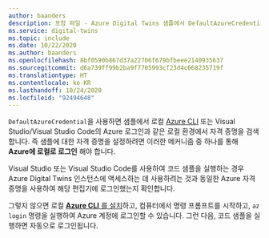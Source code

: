 ```yaml
---
author: baanders
description: 포함 파일 - Azure Digital Twins 샘플에서 DefaultAzureCredential에 대한 로컬 인증 설정(소개 없음)
ms.service: digital-twins
ms.topic: include
ms.date: 10/22/2020
ms.author: baanders
ms.openlocfilehash: 8bf0590b867d37a22706f679bfbeee2140935637
ms.sourcegitcommit: d6a739ff99b2ba9f7705993cf23d4c668235719f
ms.translationtype: HT
ms.contentlocale: ko-KR
ms.lasthandoff: 10/24/2020
ms.locfileid: "92494648"
---
```

`DefaultAzureCredential`을 사용하면 샘플에서 로컬 [Azure CLI](/cli/azure/install-azure-cli?view=azure-cli-latest&preserve-view=true) 또는 Visual Studio/Visual Studio Code의 Azure 로그인과 같은 로컬 환경에서 자격 증명을 검색합니다. 즉 샘플에 대한 자격 증명을 설정하려면 이러한 메커니즘 중 하나를 통해 **Azure에 로컬로 로그인** 해야 합니다.

Visual Studio 또는 Visual Studio Code를 사용하여 코드 샘플을 실행하는 경우 Azure Digital Twins 인스턴스에 액세스하는 데 사용하려는 것과 동일한 Azure 자격 증명을 사용하여 해당 편집기에 로그인했는지 확인합니다.

그렇지 않으면 로컬 [**Azure CLI** 를 설치](/cli/azure/install-azure-cli?view=azure-cli-latest&preserve-view=true)하고, 컴퓨터에서 명령 프롬프트를 시작하고, `az login` 명령을 실행하여 Azure 계정에 로그인할 수 있습니다. 그런 다음, 코드 샘플을 실행하면 자동으로 로그인됩니다.